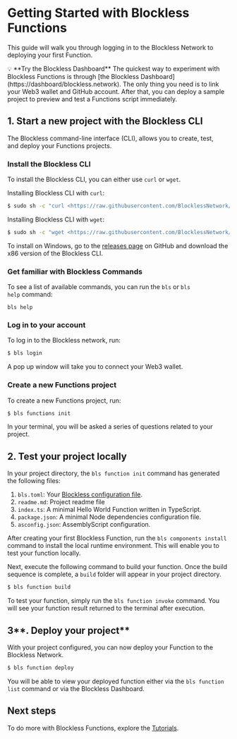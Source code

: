 # Getting Started with Blockless Functions

This guide will walk you through logging in to the Blockless Network to deploying your first Function. 

<aside>
💡 **Try the Blockless Dashboard**
The quickest way to experiment with Blockless Functions is through [the Blockless Dashboard](https://dashboard/blockless.network). The only thing you need is to link your Web3 wallet and GitHub account. After that, you can deploy a sample project to preview and test a Functions script immediately.

</aside>

## **[](https://developers.cloudflare.com/workers/get-started/guide/#1-start-a-new-project-with-wrangler-the-workers-cli)1. Start a new project with the Blockless CLI**

The Blockless command-line interface (CLI), allows you to create, test, and deploy your Functions projects.

### Install the Blockless CLI

To install the Blockless CLI, you can either use `curl` or `wget`.

Installing Blockless CLI with `curl`:

```bash
$ sudo sh -c "curl <https://raw.githubusercontent.com/BlocklessNetwork/cli/main/download.sh> | bash"
```

Installing Blockless CLI  with `wget`:

```bash
$ sudo sh -c "wget <https://raw.githubusercontent.com/BlocklessNetwork/cli/main/download.sh> -v -O download.sh; chmod +x download.sh; ./download.sh; rm -rf download.sh"
```

To install on Windows, go to the [releases page](https://github.com/blocklessnetwork/cli/releases) on GitHub and download the x86 version of the Blockless CLI. 

### **Get familiar with Blockless Commands**

To see a list of available commands, you can run the `bls` or `bls help` command:

```
bls help
```

### Log in to your account

To log in to the Blockless network, run:

```bash
$ bls login
```

A pop up window will take you to connect your Web3 wallet.

### Create a new Functions project

To create a new Functions project, run:

```bash
$ bls functions init
```

In your terminal, you will be asked a series of questions related to your project. 

## 2. Test your project locally

In your project directory, the `bls function init` command has generated the following files:

1. `bls.toml`: Your [Blockless configuration file](https://www.notion.so/functions-function-manifest-e8e4f486302c417981e617bddfa1b7aa).
2. `readme.md`: Project readme file
3. `index.ts`: A minimal Hello World Function written in TypeScript.
4. `package.json`: A minimal Node dependencies configuration file. 
5. `asconfig.json`: AssemblyScript configuration.

After creating your first Blockless Function, run the `bls components install` command to install the local runtime environment. This will enable you to test your function locally.

Next, execute the following command to build your function. Once the build sequence is complete, a `build` folder will appear in your project directory.

```bash
$ bls function build
```

To test your function, simply run the `bls function invoke` command. You will see your function result returned to the terminal after execution.

## 3**. Deploy your project**

With your project configured, you can now deploy your Function to the Blockless Network. 

```bash
$ bls function deploy
```

You will be able to view your deployed function either via the `bls function list` command or via the Blockless Dashboard.

## **[](https://developers.cloudflare.com/workers/get-started/guide/#next-steps)Next steps**

To do more with Blockless Functions, explore the [Tutorials](https://www.notion.so/functions-tutorials-f6e4a4469dee4d66bf02d05830ac360a).